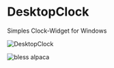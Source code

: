 # DesktopClock
Simples Clock-Widget for Windows

![DesktopClock](https://bofloos.de/static/img/DesktopClock.jpg)

![bless alpaca](https://cdn.rawgit.com/LunaGao/BlessYourCodeTag/master/tags/alpaca.svg)
